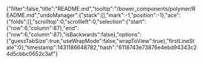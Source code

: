 {"filter":false,"title":"README.md","tooltip":"/bower_components/polymer/README.md","undoManager":{"stack":[],"mark":-1,"position":-1},"ace":{"folds":[],"scrolltop":0,"scrollleft":0,"selection":{"start":{"row":6,"column":87},"end":{"row":6,"column":87},"isBackwards":false},"options":{"guessTabSize":true,"useWrapMode":false,"wrapToView":true},"firstLineState":0},"timestamp":1431186648782,"hash":"6118743e73876e4ebd94343c24d5cbbc0652c3af"}
